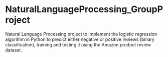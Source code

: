 # NaturalLanguageProcessing_GroupProject
Natural Language Processing project to implement the logistic regression algorithm in Python to predict either negative or positive reviews (binary classification), training and testing it using the Amazon product review dataset.
